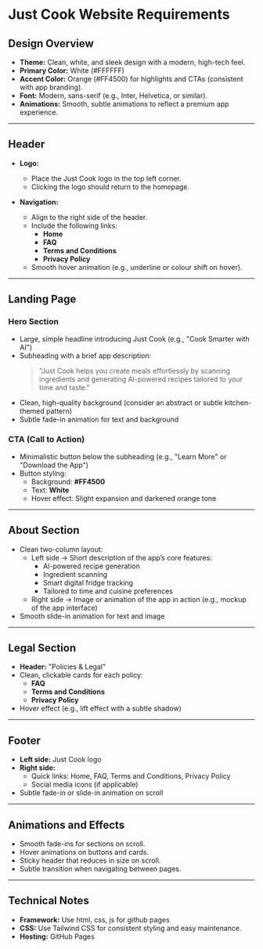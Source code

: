 # Just Cook Website Requirements

## **Design Overview**  
- **Theme:** Clean, white, and sleek design with a modern, high-tech feel.  
- **Primary Color:** White (#FFFFFF)  
- **Accent Color:** Orange (#FF4500) for highlights and CTAs (consistent with app branding).  
- **Font:** Modern, sans-serif (e.g., Inter, Helvetica, or similar).  
- **Animations:** Smooth, subtle animations to reflect a premium app experience.  

---

## **Header**  
- **Logo:**  
  - Place the Just Cook logo in the top left corner.  
  - Clicking the logo should return to the homepage.  

- **Navigation:**  
  - Align to the right side of the header.  
  - Include the following links:  
    - **Home**  
    - **FAQ**  
    - **Terms and Conditions**  
    - **Privacy Policy**  
  - Smooth hover animation (e.g., underline or colour shift on hover).  

---

## **Landing Page**  
### **Hero Section**  
- Large, simple headline introducing Just Cook (e.g., "Cook Smarter with AI")  
- Subheading with a brief app description:  
    > "Just Cook helps you create meals effortlessly by scanning ingredients and generating AI-powered recipes tailored to your time and taste."  
- Clean, high-quality background (consider an abstract or subtle kitchen-themed pattern)  
- Subtle fade-in animation for text and background  

### **CTA (Call to Action)**  
- Minimalistic button below the subheading (e.g., "Learn More" or "Download the App")  
- Button styling:  
    - Background: **#FF4500**  
    - Text: **White**  
    - Hover effect: Slight expansion and darkened orange tone  

---

## **About Section**  
- Clean two-column layout:  
    - Left side → Short description of the app’s core features:  
        - AI-powered recipe generation  
        - Ingredient scanning  
        - Smart digital fridge tracking  
        - Tailored to time and cuisine preferences  
    - Right side → Image or animation of the app in action (e.g., mockup of the app interface)  
- Smooth slide-in animation for text and image  

---

## **Legal Section**  
- **Header:** "Policies & Legal"  
- Clean, clickable cards for each policy:  
    - **FAQ**  
    - **Terms and Conditions**  
    - **Privacy Policy**  
- Hover effect (e.g., lift effect with a subtle shadow)  

---

## **Footer**  
- **Left side:** Just Cook logo  
- **Right side:**  
    - Quick links: Home, FAQ, Terms and Conditions, Privacy Policy  
    - Social media icons (if applicable)  
- Subtle fade-in or slide-in animation on scroll  

---

## **Animations and Effects**  
- Smooth fade-ins for sections on scroll.  
- Hover animations on buttons and cards.  
- Sticky header that reduces in size on scroll.  
- Subtle transition when navigating between pages.  

---

## **Technical Notes**  
- **Framework:** Use html, css, js for github pages 
- **CSS:** Use Tailwind CSS for consistent styling and easy maintenance.  
- **Hosting:** GitHub Pages